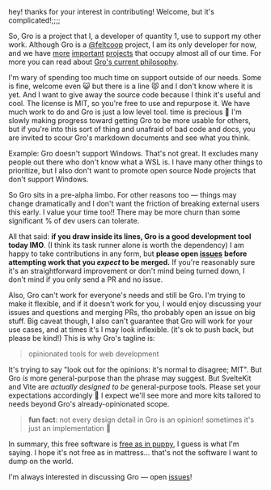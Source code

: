 hey! thanks for your interest in contributing! Welcome, but it's complicated!;;;;

So, Gro is a project that I, a developer of quantity 1, use to support my other work.
Although Gro is a [@feltcoop](https://github.com/feltcoop) project,
I am its only developer for now,
and we have
[more](https://github.com/feltcoop/felt)
[important](https://github.com/feltcoop/felt-server)
[projects](https://github.com/feltcoop/felt.social)
that occupy almost all of our time.
For more you can read about [Gro's current philosophy](/src/docs/philosophy.md).

I'm wary of spending too much time on support outside of our needs.
Some is fine, welcome even 😺 but there is a line 😾 and I don't know where it is yet.
And I want to give away the source code because I think it's useful and cool.
The license is MIT, so you're free to use and repurpose it.
We have much work to do and Gro is just a low level tool.
time is precious 🌄
I'm slowly making progress toward getting Gro to be more usable for others,
but if you're into this sort of thing and unafraid of bad code and docs,
you are invited to scour Gro's markdown documents and see what you think.

Example: Gro doesn't support Windows. That's not great.
It excludes many people out there who don't know what a WSL is.
I have many other things to prioritize,
but I also don't want to promote open source Node projects that don't support Windows.

So Gro sits in a pre-alpha limbo. For other reasons too —
things may change dramatically and I don't want the friction of breaking external users this early.
I value your time too!! There may be more churn than some significant % of dev users can tolerate.

All that said: **if you draw inside its lines, Gro is a good development tool today IMO**.
(I think its task runner alone is worth the dependency)
I am happy to take contributions in any form,
but **please open [issues](https://github.com/feltcoop/gro/issues)**
**before attempting work that you _expect_ to be merged.**
If you're reasonably sure it's an straightforward improvement or don't mind being turned down,
I don't mind if you only send a PR and no issue.

Also, Gro can't work for everyone's needs and still be Gro.
I'm trying to make it flexible, and if it doesn't work for you,
I would enjoy discussing your issues and questions and merging PRs,
tho probably open an issue on big stuff.
Big caveat though, I also can't guarantee that Gro will work for your use cases,
and at times it's I may look inflexible. (it's ok to push back, but please be kind!)
This is why Gro's tagline is:

> opinionated tools for web development

It's trying to say "look out for the opinions: it's normal to disagree; MIT".
But Gro _is_ more general-purpose than the phrase may suggest.
But SvelteKit and Vite are _actually designed to be_ general-purpose tools.
Please set your expectations accordingly 🐢
I expect we'll see more and more kits tailored
to needs beyond Gro's already-opinionated scope.

> **fun fact**: not every design detail in Gro is an opinion! sometimes it's just an implementation 🐌

In summary, this free software is
[free as in puppy](https://twitter.com/GalaxyKate/status/1371159136684105728),
I guess is what I'm saying.
I hope it's not free as in mattress... that's not the software I want to dump on the world.

I'm always interested in discussing Gro —
open [issues](https://github.com/feltcoop/gro/issues)!
